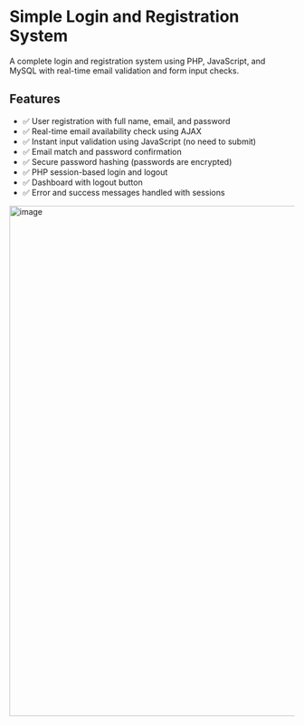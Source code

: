 # Simple Login and Registration System

A complete login and registration system using PHP, JavaScript, and MySQL with real-time email validation and form input checks.

## Features

- ✅ User registration with full name, email, and password                
- ✅ Real-time email availability check using AJAX                        
- ✅ Instant input validation using JavaScript (no need to submit)        
- ✅ Email match and password confirmation                                
- ✅ Secure password hashing (passwords are encrypted)
- ✅ PHP session-based login and logout
- ✅ Dashboard with logout button
- ✅ Error and success messages handled with sessions

<img width="1247" height="901" alt="image" src="https://github.com/user-attachments/assets/6eaec86e-ac77-4165-83e5-33cbcca655e9" />
